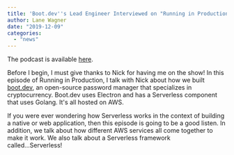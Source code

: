 ```yaml
---
title: 'Boot.dev''s Lead Engineer Interviewed on "Running in Production"'
author: Lane Wagner
date: "2019-12-09"
categories:
  - "news"
---
```


The podcast is available [here](https://runninginproduction.com/podcast/6-qvault-is-an-open-source-tool-to-manage-passwords-and-crypto-keys).

Before I begin, I must give thanks to Nick for having me on the show! In this episode of Running in Production, I talk with Nick about how we built [boot.dev](https://www.boot.dev/), an open-source password manager that specializes in cryptocurrency. Boot.dev uses Electron and has a Serverless component that uses Golang. It's all hosted on AWS.

If you were ever wondering how Serverless works in the context of building a native or web application, then this episode is going to be a good listen. In addition, we talk about how different AWS services all come together to make it work. We also talk about a Serverless framework called...Serverless!
